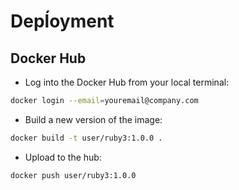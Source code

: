 # Depĺoyment

## Docker Hub

* Log into the Docker Hub from your local terminal:

```bash
docker login --email=youremail@company.com
```

* Build a new version of the image:

```bash
docker build -t user/ruby3:1.0.0 .
```

* Upload to the hub:

```bash
docker push user/ruby3:1.0.0
```
